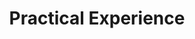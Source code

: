 ---
# An instance of the Experience widget.
# Documentation: https://wowchemy.com/docs/page-builder/
widget: experience

# Activate this widget? true/false
active: true

# This file represents a page section.
headless: true

# Order that this section appears on the page.
weight: 60

title: Practical Experience
subtitle:

# Date format for experience
#   Refer to https://wowchemy.com/docs/customization/#date-format
date_format: Jan 2006

# Experiences.
#   Add/remove as many `experience` items below as you like.
#   Required fields are `title`, `company`, and `date_start`.
#   Leave `date_end` empty if it's your current employer.
#   Begin multi-line descriptions with YAML's `|2-` multi-line prefix.
experience:
  - title: Walkable Path Discovery Utilizing Drones
    company: KIT, Computer Vision for Human-Computer Interaction (CV:HCI) Lab
    company_url: 'https://cvhci.anthropomatik.kit.edu/587.php'
    company_logo: kit-cvhci-new
    location: Karlsruhe, Germany
    date_start: '2021-04-12'
    date_end: '2021-07-31'
    description: |2-
        * Development of "flying guide dog" prototype for visually impaired assistance based on DJI drones and semantic segmentation using Python
        * Training of segmentation models on Cityscapes dataset and large-scale Mapillay Vistas dataset using PyTorch
        * Design of drone self-control algorithm
        * Build Pedestrian and Vehicle Traffic Lights (PVTL) dataset for traffic light recognition
        * Design and training of traffic light recognition model using PyTorch
        
  - title: Hand Gesture Recognition
    company: KIT, Interactive Systems Lab (ISL)
    company_url: 'http://isl.anthropomatik.kit.edu/english/8903.php'
    company_logo: kit
    location: Karlsruhe, Germany
    date_start: '2020-11-01'
    date_end: '2021-02-18'
    description: |2-
        * Development of hand gesture recognition application with Python
        * Building and training of neural networks using PyTorch
        * Dataset preprocessing and data augmentation using albumentations
        * Hyperparameter tuning using Ray-Tune

  - title: Real World Person Detection on Jetson GPU
    company: KIT, High Performance Humanoid Technologies (H²T)
    company_url: 'https://h2t.anthropomatik.kit.edu/english/index.php'
    company_logo: kit-ies
    location: Karlsruhe, Germany
    date_start: '2017-10-01'
    date_end: '2018-02-28'
    description: |2-
        * Training of Single-Stage Detectors (YOLO, RetinaNet, SSD)
        * Deployment of end-to-end person detection pipeline on Nvidia Jetson devices
        * Performance optimization using Nvidia Nsight

  - title: Lego Mindstorms
    company: KIT, Vision and Fusion Laboratory
    company_url: 'https://ies.anthropomatik.kit.edu/english/index.php'
    company_logo: kit
    location: Karlsruhe, Germany
    date_start: '2020-11-01'
    date_end: '2021-03-20'
    description: |2-
        * Design and development of LEGO robot based on leJos Ev3 framework using Java
        * Methodology: Scrum
        * 2nd place in the final race

  - title: Development of an interactive feedback system based on RStudio Shiny for data from ESM applications for Android
    company: KIT, the Telecooperation Office (TECO)
    company_url: 'https://ies.anthropomatik.kit.edu/english/index.php'
    company_logo: kit-teco
    location: Karlsruhe, Germany
    date_start: '2016-10-01'
    date_end: '2017-04-30'
    description: |2-
        * Development of Android application for survey based on experience sampling method (ESM)
        * Methodology: Waterfall model
        * Open source Frameworks: okhttp3, gson

design:
  columns: '2'
---